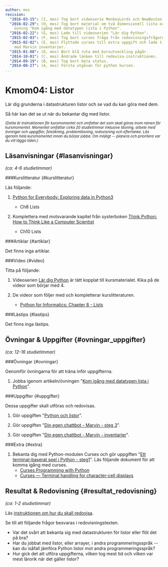 ```yaml
---
author: mos
revision:
  "2016-03-15": (I, mos) Tog bort videoserie MonkeyLords och NewBoston.
  "2016-02-29": (H, mos) Tog bort material om två dimensionell lista och lade till
    övning "Kom igång med datatypen lista i Python".
  "2016-02-22": (G, mos) Lade till videoserien "Lär dig Python".
  "2015-02-03": (F, mos) Tog bort curses fråga från redovisningsfrågorna.
  "2015-02-02": (E, mos) Flyttade curses till extra uppgift och lade till ny uppgift
    med Marvin inventarier.
  "2015-01-08": (D, mos) Bort blå ruta med kursutveckling pågår.
  "2014-10-01": (C, mos) Ändrade länken till redovisa-instruktionen.
  "2014-09-19": (B, mos) Tog bort beta status.
  "2014-08-27": (A, mos) Första utgåvan för python kursen.
...
```

Kmom04: Listor
==================================

Lär dig grunderna i datastrukturen listor och se vad du kan göra med dem.

Så här kan det se ut när du bekantar dig med listor.

<script type="text/javascript" src="https://asciinema.org/a/11737.js" id="asciicast-11737" async></script>

<!--[FIGURE src=/image/snap/py-marvin.png?w=w2 caption="Marvin i Python."]-->

<small>*(Detta är instruktionen för kursmomentet och omfattar det som skall göras inom ramen för kursmomentet. Momentet omfattar cirka 20 studietimmar inklusive läsning, arbete med övningar och uppgifter, felsökning, problemlösning, redovisning och eftertanke. Läs igenom hela kursmomentet innan du börjar jobba. Om möjligt -- planera och prioritera var du vill lägga tiden.)*</small>



Läsanvisningar  {#lasanvisningar}
---------------------------------

*(ca: 4-6 studietimmar)*


###Kurslitteratur  {#kurslitteratur}

Läs följande:

1. [Python for Everybody: Exploring data in Python3](kunskap/boken-python-for-everybody-exploring-data-using-python3) 
    * Ch8 Lists

2. Komplettera med motsvarande kapitel från systerboken [Think Python: How to Think Like a Computer Scientist](kunskap/boken-think-python-how-to-think-like-a-computer-scientist) 
    * Ch10 Lists



###Artiklar {#artiklar}

Det finns inga artiklar.

<!--
Läs följande:

2. Läs om hur man skapar en två-dimensionell array av listor i Python.
    * [How to define two-dimensional array in python](http://stackoverflow.com/questions/6667201/how-to-define-two-dimensional-array-in-python)
-->



###Video  {#video}

Titta på följande:

1. Videoserien [Lär dig Python](https://www.youtube.com/playlist?list=PLKtP9l5q3ce93pTlN_dnDpsTwGLCXJEpd) är tätt kopplat till kursmaterialet. Kika på de videor som börjar med 4.

2. De videor som följer med och kompletterar kurslitteraturen.

    * [Python for Informatics: Chapter 8 - Lists](https://www.youtube.com/watch?v=nO8eU3uts0o)



###Lästips {#lastips}

Det finns inga lästips.



Övningar & Uppgifter  {#ovningar_uppgifter}
-------------------------------------------

*(ca: 12-16 studietimmar)*


###Övningar {#ovningar}

Genomför övningarna för att träna inför uppgifterna.

1. Jobba igenom artikeln/övningen "[Kom igång med datatypen lista i Python](kunskap/kom-igang-med-datatypen-lista-i-python)".



###Uppgifter {#uppgifter}

Dessa uppgifter skall utföras och redovisas.

1. Gör uppgiften "[Python och listor](uppgift/python-och-listor)".

2. Gör uppgiften "[Din egen chattbot - Marvin - steg 3](uppgift/din-egen-chattbot-marvin-steg-3)".

3. Gör uppgiften "[Din egen chattbot - Marvin - inventarier](uppgift/din-egen-chattbot-marvin-inventarie)".



###Extra {#extra}

1. Bekanta dig med Python-modulen Curses och gör uppgiften "[Ett terminal-baserat spel i Python - steg1](uppgift/ett-terminal-baserat-spel-i-python-steg1)". Läs följande dokument för att komma igång med curses.
    * [Curses Programming with Python](https://docs.python.org/3/howto/curses.html)
    * [Curses — Terminal handling for character-cell displays](https://docs.python.org/3/library/curses.html)




Resultat & Redovisning  {#resultat_redovisning}
-----------------------------------------------

*(ca: 1-2 studietimmar)*

Läs [instruktionen om hur du skall redovisa](python/redovisa).

Se till att följande frågor besvaras i redovisningstexten.

* Var det svårt att bekanta sig med datastrukturen för listor eller flöt det på bra?
* Har du jobbat med listor, eller arrayer, i andra programmeringsspråk -- kan du isåfall jämföra Python listor mot andra programmeringsspråk?
* Hur gick det att utföra uppgifterna, vilken tog mest tid och vilken var mest lärorik när det gäller listor?




